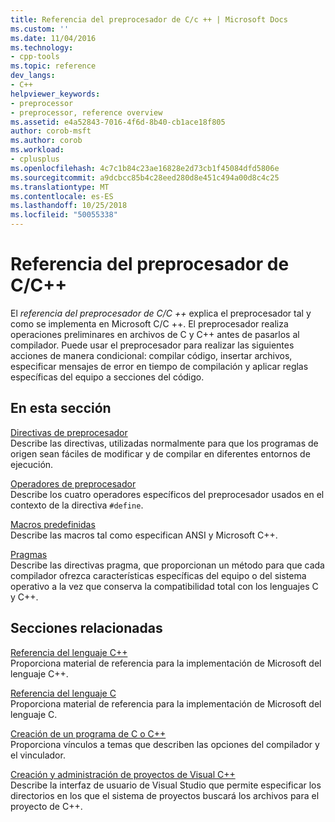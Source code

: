 ```yaml
---
title: Referencia del preprocesador de C/c ++ | Microsoft Docs
ms.custom: ''
ms.date: 11/04/2016
ms.technology:
- cpp-tools
ms.topic: reference
dev_langs:
- C++
helpviewer_keywords:
- preprocessor
- preprocessor, reference overview
ms.assetid: e4a52843-7016-4f6d-8b40-cb1ace18f805
author: corob-msft
ms.author: corob
ms.workload:
- cplusplus
ms.openlocfilehash: 4c7c1b84c23ae16828e2d73cb1f45084dfd5806e
ms.sourcegitcommit: a9dcbcc85b4c28eed280d8e451c494a00d8c4c25
ms.translationtype: MT
ms.contentlocale: es-ES
ms.lasthandoff: 10/25/2018
ms.locfileid: "50055338"
---
```

# <a name="cc-preprocessor-reference"></a>Referencia del preprocesador de C/C++
El *referencia del preprocesador de C/C ++* explica el preprocesador tal y como se implementa en Microsoft C/C ++. El preprocesador realiza operaciones preliminares en archivos de C y C++ antes de pasarlos al compilador. Puede usar el preprocesador para realizar las siguientes acciones de manera condicional: compilar código, insertar archivos, especificar mensajes de error en tiempo de compilación y aplicar reglas específicas del equipo a secciones del código.

## <a name="in-this-section"></a>En esta sección

[Directivas de preprocesador](../preprocessor/preprocessor-directives.md)<br/>
Describe las directivas, utilizadas normalmente para que los programas de origen sean fáciles de modificar y de compilar en diferentes entornos de ejecución.

[Operadores de preprocesador](../preprocessor/preprocessor-operators.md)<br/>
Describe los cuatro operadores específicos del preprocesador usados en el contexto de la directiva `#define`.

[Macros predefinidas](../preprocessor/predefined-macros.md)<br/>
Describe las macros tal como especifican ANSI y Microsoft C++.

[Pragmas](../preprocessor/pragma-directives-and-the-pragma-keyword.md)<br/>
Describe las directivas pragma, que proporcionan un método para que cada compilador ofrezca características específicas del equipo o del sistema operativo a la vez que conserva la compatibilidad total con los lenguajes C y C++.

## <a name="related-sections"></a>Secciones relacionadas

[Referencia del lenguaje C++](../cpp/cpp-language-reference.md)<br/>
Proporciona material de referencia para la implementación de Microsoft del lenguaje C++.

[Referencia del lenguaje C](../c-language/c-language-reference.md)<br/>
Proporciona material de referencia para la implementación de Microsoft del lenguaje C.

[Creación de un programa de C o C++](../build/reference/c-cpp-building-reference.md)<br/>
Proporciona vínculos a temas que describen las opciones del compilador y el vinculador.

[Creación y administración de proyectos de Visual C++](../ide/creating-and-managing-visual-cpp-projects.md)<br/>
Describe la interfaz de usuario de Visual Studio que permite especificar los directorios en los que el sistema de proyectos buscará los archivos para el proyecto de C++.